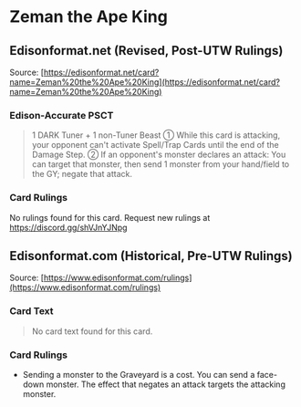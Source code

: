 # Zeman the Ape King

## Edisonformat.net (Revised, Post-UTW Rulings)

Source: [https://edisonformat.net/card?name=Zeman%20the%20Ape%20King](https://edisonformat.net/card?name=Zeman%20the%20Ape%20King)

### Edison-Accurate PSCT

> 1 DARK Tuner + 1 non-Tuner Beast
> ① While this card is attacking, your opponent can't activate Spell/Trap Cards until the end of the Damage Step.
> ② If an opponent's monster declares an attack: You can target that monster, then send 1 monster from your hand/field to the GY; negate that attack.

### Card Rulings

No rulings found for this card. Request new rulings at https://discord.gg/shVJnYJNpg


## Edisonformat.com (Historical, Pre-UTW Rulings)

Source: [https://www.edisonformat.com/rulings](https://www.edisonformat.com/rulings)

### Card Text

> No card text found for this card.

### Card Rulings

*   Sending a monster to the Graveyard is a cost. You can send a face-down monster. The effect that negates an attack targets the attacking monster.


